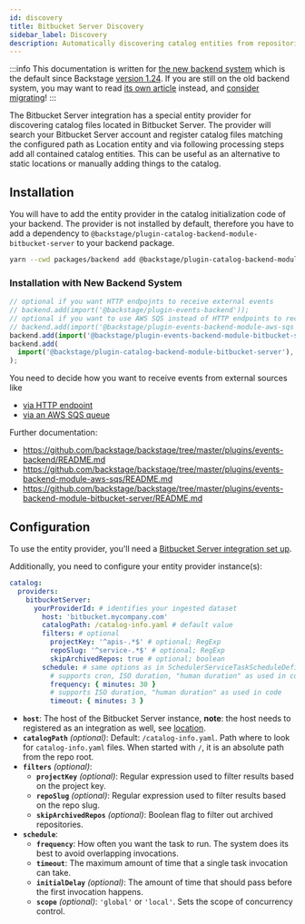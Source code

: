 ```yaml
---
id: discovery
title: Bitbucket Server Discovery
sidebar_label: Discovery
description: Automatically discovering catalog entities from repositories in Bitbucket Server
---
```


:::info
This documentation is written for [the new backend system](../../backend-system/index.md) which is the default since Backstage [version 1.24](../../releases/v1.24.0.md). If you are still on the old backend system, you may want to read [its own article](https://github.com/backstage/backstage/blob/v1.37.0/docs/integrations/bitbucketServer/discovery--old.md) instead, and [consider migrating](../../backend-system/building-backends/08-migrating.md)!
:::

The Bitbucket Server integration has a special entity provider for discovering
catalog files located in Bitbucket Server.
The provider will search your Bitbucket Server account and register catalog files matching the configured path
as Location entity and via following processing steps add all contained catalog entities.
This can be useful as an alternative to static locations or manually adding things to the catalog.

## Installation

You will have to add the entity provider in the catalog initialization code of your
backend. The provider is not installed by default, therefore you have to add a
dependency to `@backstage/plugin-catalog-backend-module-bitbucket-server` to your backend package.

```bash title="From your Backstage root directory"
yarn --cwd packages/backend add @backstage/plugin-catalog-backend-module-bitbucket-server
```

### Installation with New Backend System

```ts
// optional if you want HTTP endpojnts to receive external events
// backend.add(import('@backstage/plugin-events-backend'));
// optional if you want to use AWS SQS instead of HTTP endpoints to receive external events
// backend.add(import('@backstage/plugin-events-backend-module-aws-sqs'));
backend.add(import('@backstage/plugin-events-backend-module-bitbucket-server'));
backend.add(
  import('@backstage/plugin-catalog-backend-module-bitbucket-server'),
);
```

You need to decide how you want to receive events from external sources like

- [via HTTP endpoint](https://github.com/backstage/backstage/tree/master/plugins/events-backend/README.md)
- [via an AWS SQS queue](https://github.com/backstage/backstage/tree/master/plugins/events-backend-module-aws-sqs/README.md)

Further documentation:

- <https://github.com/backstage/backstage/tree/master/plugins/events-backend/README.md>
- <https://github.com/backstage/backstage/tree/master/plugins/events-backend-module-aws-sqs/README.md>
- <https://github.com/backstage/backstage/tree/master/plugins/events-backend-module-bitbucket-server/README.md>

## Configuration

To use the entity provider, you'll need a [Bitbucket Server integration set up](locations.md).

Additionally, you need to configure your entity provider instance(s):

```yaml title="app-config.yaml"
catalog:
  providers:
    bitbucketServer:
      yourProviderId: # identifies your ingested dataset
        host: 'bitbucket.mycompany.com'
        catalogPath: /catalog-info.yaml # default value
        filters: # optional
          projectKey: '^apis-.*$' # optional; RegExp
          repoSlug: '^service-.*$' # optional; RegExp
          skipArchivedRepos: true # optional; boolean
        schedule: # same options as in SchedulerServiceTaskScheduleDefinition
          # supports cron, ISO duration, "human duration" as used in code
          frequency: { minutes: 30 }
          # supports ISO duration, "human duration" as used in code
          timeout: { minutes: 3 }
```

- **`host`**:
  The host of the Bitbucket Server instance, **note**: the host needs to registered as an integration as well, see [location](locations.md).
- **`catalogPath`** _(optional)_:
  Default: `/catalog-info.yaml`.
  Path where to look for `catalog-info.yaml` files.
  When started with `/`, it is an absolute path from the repo root.
- **`filters`** _(optional)_:
  - **`projectKey`** _(optional)_:
    Regular expression used to filter results based on the project key.
  - **`repoSlug`** _(optional)_:
    Regular expression used to filter results based on the repo slug.
  - **`skipArchivedRepos`** _(optional)_:
    Boolean flag to filter out archived repositories.
- **`schedule`**:
  - **`frequency`**:
    How often you want the task to run. The system does its best to avoid overlapping invocations.
  - **`timeout`**:
    The maximum amount of time that a single task invocation can take.
  - **`initialDelay`** _(optional)_:
    The amount of time that should pass before the first invocation happens.
  - **`scope`** _(optional)_:
    `'global'` or `'local'`. Sets the scope of concurrency control.
